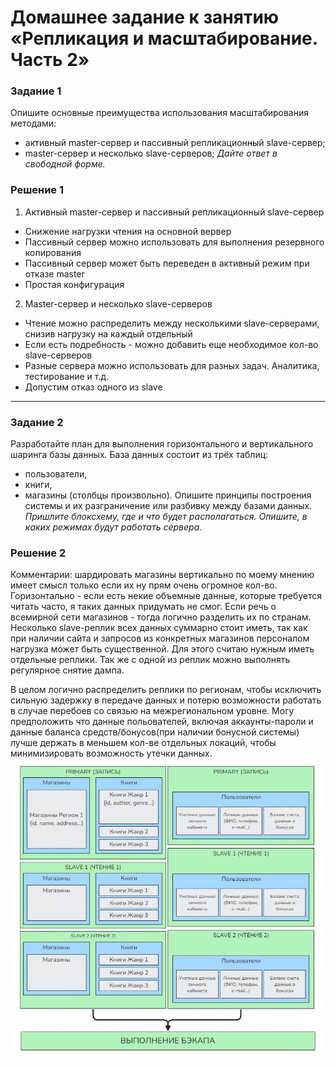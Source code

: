 # Домашнее задание к занятию «Репликация и масштабирование. Часть 2»
### Задание 1
Опишите основные преимущества использования масштабирования методами:
- активный master-сервер и пассивный репликационный slave-сервер; 
- master-сервер и несколько slave-серверов;
*Дайте ответ в свободной форме.*
### Решение 1
1. Активный master-сервер и пассивный репликационный slave-сервер
- Снижение нагрузки чтения на основной вервер
- Пассивный сервер можно использовать для выполнения резервного копирования
- Пассивный сервер может быть переведен в активный режим при отказе master
- Простая конфигурация
2. Master-сервер и несколько slave-серверов
- Чтение можно распределить между несколькими slave-серверами, снизив нагрузку на каждый отдельный
- Если есть подребность - можно добавить еще необходимое кол-во slave-серверов
- Разные сервера можно использовать для разных задач. Аналитика, тестирование и т.д.
- Допустим отказ одного из slave
---

### Задание 2
Разработайте план для выполнения горизонтального и вертикального шаринга базы данных. База данных состоит из трёх таблиц: 
- пользователи, 
- книги, 
- магазины (столбцы произвольно). 
Опишите принципы построения системы и их разграничение или разбивку между базами данных.
*Пришлите блоксхему, где и что будет располагаться. Опишите, в каких режимах будут работать сервера.* 
### Решение 2
Комментарии: шардировать магазины вертикально по моему мнению имеет смысл только если их ну прям очень огромное кол-во. Горизонтально - если есть некие объемные данные, которые требуется читать часто, я таких данных придумать не смог. Если речь о всемирной сети магазинов - тогда логично разделить их по странам.
Несколько slave-реплик всех данных суммарно стоит иметь, так как при наличии сайта и запросов из конкретных магазинов персоналом нагрузка может быть существенной. Для этого считаю нужным иметь отдельные реплики. Так же с одной из реплик можно выполнять регулярное снятие дампа.

В целом логично распределить реплики по регионам, чтобы исключить сильную задержку в передаче данных и потерю возможности работать в случае перебоев со связью на межрегиональном уровне.
Могу предположить что данные польователей, включая аккаунты-пароли и данные баланса средств/бонусов(при наличии бонусной системы) лучше держать в меньшем кол-ве отдельных локаций, чтобы минимизировать возможность утечки данных.
![scheme](./media/Снимок%20экрана%202024-11-30%20211135.jpg)

